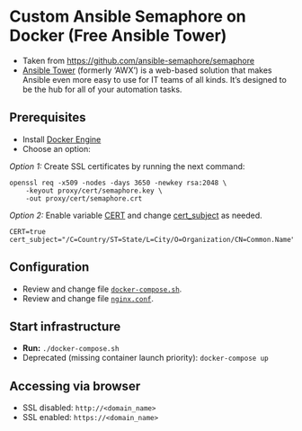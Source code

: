 # Custom Ansible Semaphore on Docker (Free Ansible Tower)

* Taken from https://github.com/ansible-semaphore/semaphore
* [Ansible Tower](http://docs.ansible.com/ansible/tower.html) (formerly ‘AWX’) is a web-based solution that makes Ansible even more easy to use for IT teams of all kinds. It’s designed to be the hub for all of your automation tasks.

## Prerequisites

* Install [Docker Engine](https://docs.docker.com/engine/installation/)
* Choose an option:

*Option 1:* Create SSL certificates by running the next command:

```shell
openssl req -x509 -nodes -days 3650 -newkey rsa:2048 \
    -keyout proxy/cert/semaphore.key \
    -out proxy/cert/semaphore.crt
```

*Option 2:* Enable variable [CERT](docker-compose.sh) and change [cert_subject](docker-compose.sh) as needed.

```shell
CERT=true
cert_subject="/C=Country/ST=State/L=City/O=Organization/CN=Common.Name"
```

## Configuration

* Review and change file [`docker-compose.sh`](docker-compose.sh).
* Review and change file [`nginx.conf`](./proxy/nginx.conf).

## Start infrastructure

* **Run:** `./docker-compose.sh`
* Deprecated (missing container launch priority): `docker-compose up`

## Accessing via browser

* SSL disabled: `http://<domain_name>`
* SSL enabled: `https://<domain_name>`
